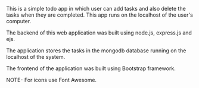 This is a simple todo app in which user can add tasks and also delete the tasks when they are completed. This app runs on the localhost of the user's computer.

The backend of this web application was built using node.js, express.js and ejs.

The application stores the tasks in the mongodb database running on the localhost of the system.

The frontend of the application was built using Bootstrap framework.

NOTE- For icons use Font Awesome.

